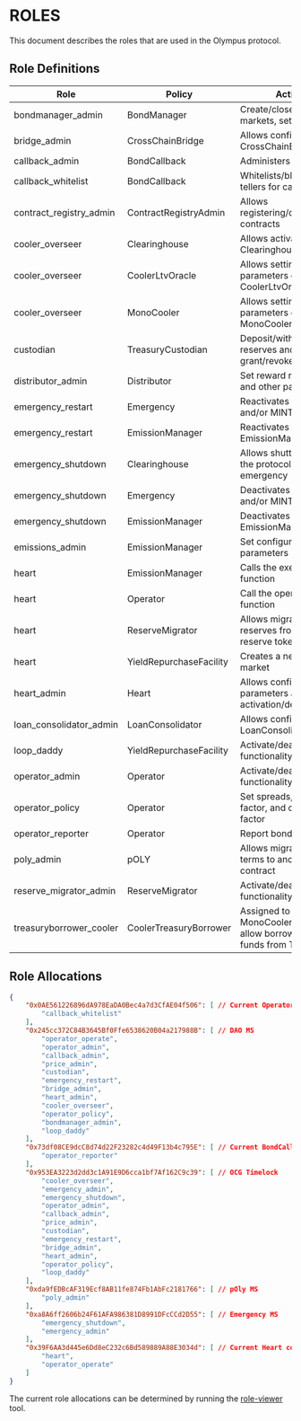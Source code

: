# ROLES

This document describes the roles that are used in the Olympus protocol.

## Role Definitions

| Role | Policy | Actions |
|------|----------|-------------|
| bondmanager_admin | BondManager | Create/close bond markets, set parameters |
| bridge_admin | CrossChainBridge | Allows configuring the CrossChainBridge |
| callback_admin | BondCallback | Administers the policy |
| callback_whitelist | BondCallback | Whitelists/blacklists tellers for callback |
| contract_registry_admin | ContractRegistryAdmin | Allows registering/deregistering contracts |
| cooler_overseer | Clearinghouse | Allows activating the Clearinghouse |
| cooler_overseer | CoolerLtvOracle | Allows setting parameters on the CoolerLtvOracle |
| cooler_overseer | MonoCooler | Allows setting parameters on the MonoCooler |
| custodian | TreasuryCustodian | Deposit/withdraw reserves and grant/revoke approvals |
| distributor_admin | Distributor | Set reward rate, bounty, and other parameters |
| emergency_restart | Emergency | Reactivates the TRSRY and/or MINTR modules |
| emergency_restart | EmissionManager | Reactivates the EmissionManager |
| emergency_shutdown | Clearinghouse | Allows shutting down the protocol in an emergency |
| emergency_shutdown | Emergency | Deactivates the TRSRY and/or MINTR modules |
| emergency_shutdown | EmissionManager | Deactivates the EmissionManager |
| emissions_admin | EmissionManager | Set configuration parameters |
| heart | EmissionManager | Calls the execute() function |
| heart | Operator | Call the operate() function |
| heart | ReserveMigrator | Allows migrating reserves from one reserve token to another |
| heart | YieldRepurchaseFacility | Creates a new YRF market |
| heart_admin | Heart | Allows configuring heart parameters and activation/deactivation |
| loan_consolidator_admin | LoanConsolidator | Allows configuring the LoanConsolidator |
| loop_daddy | YieldRepurchaseFacility | Activate/deactivate the functionality |
| operator_admin | Operator | Activate/deactivate the functionality |
| operator_policy | Operator | Set spreads, threshold factor, and cushion factor |
| operator_reporter | Operator | Report bond purchases |
| poly_admin | pOLY | Allows migrating pOLY terms to another contract |
| reserve_migrator_admin | ReserveMigrator | Activate/deactivate the functionality |
| treasuryborrower_cooler | CoolerTreasuryBorrower | Assigned to the MonoCooler contract to allow borrowing of funds from TRSRY |

## Role Allocations

```json
{
    "0x0AE561226896dA978EaDA0Bec4a7d3CfAE04f506": [ // Current Operator contract
        "callback_whitelist"
    ],
    "0x245cc372C84B3645Bf0Ffe6538620B04a217988B": [ // DAO MS
        "operator_operate",
        "operator_admin",
        "callback_admin",
        "price_admin",
        "custodian",
        "emergency_restart",
        "bridge_admin",
        "heart_admin",
        "cooler_overseer",
        "operator_policy",
        "bondmanager_admin",
        "loop_daddy"
    ],
    "0x73df08CE9dcC8d74d22F23282c4d49F13b4c795E": [ // Current BondCallback contract
        "operator_reporter"
    ],
    "0x953EA3223d2dd3c1A91E9D6cca1bf7Af162C9c39": [ // OCG Timelock
        "cooler_overseer",
        "emergency_admin",
        "emergency_shutdown",
        "operator_admin",
        "callback_admin",
        "price_admin",
        "custodian",
        "emergency_restart",
        "bridge_admin",
        "heart_admin",
        "operator_policy",
        "loop_daddy"
    ],
    "0xda9fEDBcAF319Ecf8AB11fe874Fb1AbFc2181766": [ // pOly MS
        "poly_admin"
    ],
    "0xa8A6ff2606b24F61AFA986381D8991DFcCCd2D55": [ // Emergency MS
        "emergency_shutdown",
        "emergency_admin"
    ],
    "0x39F6AA3d445e6Dd8eC232c6Bd589889A88E3034d": [ // Current Heart contract
        "heart",
        "operator_operate"
    ]
}
```

The current role allocations can be determined by running the [role-viewer](https://github.com/OlympusDAO/role-viewer/) tool.
